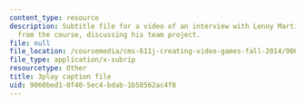 ```yaml
---
content_type: resource
description: Subtitle file for a video of an interview with Lenny Martinez, a student
  from the course, discussing his team project.
file: null
file_location: /coursemedia/cms-611j-creating-video-games-fall-2014/9060bed10f405ec4bdab1b58562ac4f8_jbhbJBtS48w.vtt
file_type: application/x-subrip
resourcetype: Other
title: 3play caption file
uid: 9060bed1-0f40-5ec4-bdab-1b58562ac4f8
---
```

